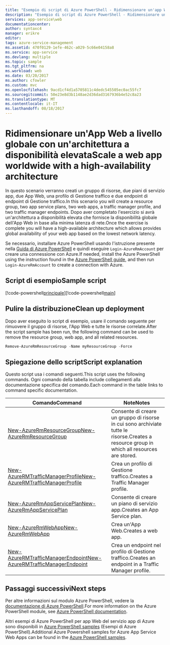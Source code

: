 ```yaml
---
title: "Esempio di script di Azure PowerShell - Ridimensionare un'app Web a livello globale con un'architettura a disponibilità elevata | Microsoft Docs"
description: "Esempio di script di Azure PowerShell - Ridimensionare un'app Web a livello globale con un'architettura a disponibilità elevata"
services: app-service\web
documentationcenter: 
author: syntaxc4
manager: erikre
editor: 
tags: azure-service-management
ms.assetid: 470f0129-1efe-462c-a029-5c66e04158a8
ms.service: app-service
ms.devlang: multiple
ms.topic: sample
ms.tgt_pltfrm: na
ms.workload: web
ms.date: 03/20/2017
ms.author: cfowler
ms.custom: mvc
ms.openlocfilehash: 9acd1cf4d1a5705811c4dedc545505ec0ac55fc7
ms.sourcegitcommit: 50e23e8d3b1148ae2d36dad3167936b4e52c8a23
ms.translationtype: MT
ms.contentlocale: it-IT
ms.lasthandoff: 08/18/2017
---
```

# <a name="scale-a-web-app-worldwide-with-a-high-availability-architecture"></a><span data-ttu-id="5d0b5-103">Ridimensionare un'App Web a livello globale con un'architettura a disponibilità elevata</span><span class="sxs-lookup"><span data-stu-id="5d0b5-103">Scale a web app worldwide with a high-availability architecture</span></span>

<span data-ttu-id="5d0b5-104">In questo scenario verranno creati un gruppo di risorse, due piani di servizio app, due App Web, una profilo di Gestione traffico e due endpoint di endpoint di Gestione traffico.</span><span class="sxs-lookup"><span data-stu-id="5d0b5-104">In this scenario you will create a resource group, two app service plans, two web apps, a traffic manager profile, and two traffic manager endpoints.</span></span> <span data-ttu-id="5d0b5-105">Dopo aver completato l'esercizio si avrà un'architettura a disponibilità elevata che fornisce la disponibilità globale dell'App Web in base alla minima latenza di rete.</span><span class="sxs-lookup"><span data-stu-id="5d0b5-105">Once the exercise is complete you will have a high-available architecture which allows provides global availability of your web app based on the lowest network latency.</span></span>

<span data-ttu-id="5d0b5-106">Se necessario, installare Azure PowerShell usando l'istruzione presente nella [Guida di Azure PowerShell](/powershell/azure/overview) e quindi eseguire `Login-AzureRmAccount` per creare una connessione con Azure.</span><span class="sxs-lookup"><span data-stu-id="5d0b5-106">If needed, install the Azure PowerShell using the instruction found in the [Azure PowerShell guide](/powershell/azure/overview), and then run `Login-AzureRmAccount` to create a connection with Azure.</span></span>

## <a name="sample-script"></a><span data-ttu-id="5d0b5-107">Script di esempio</span><span class="sxs-lookup"><span data-stu-id="5d0b5-107">Sample script</span></span>

<span data-ttu-id="5d0b5-108">[!code-powershell[principale](../../../powershell_scripts/app-service/scale-geographic/scale-geographic.ps1 "Ridimensionare un'app Web a livello globale con un'architettura a disponibilità elevata")]</span><span class="sxs-lookup"><span data-stu-id="5d0b5-108">[!code-powershell[main](../../../powershell_scripts/app-service/scale-geographic/scale-geographic.ps1 "Scale a web app worldwide with a high-availability architecture")]</span></span>

## <a name="clean-up-deployment"></a><span data-ttu-id="5d0b5-109">Pulire la distribuzione</span><span class="sxs-lookup"><span data-stu-id="5d0b5-109">Clean up deployment</span></span> 

<span data-ttu-id="5d0b5-110">Dopo aver eseguito lo script di esempio, usare il comando seguente per rimuovere il gruppo di risorse, l'App Web e tutte le risorse correlate.</span><span class="sxs-lookup"><span data-stu-id="5d0b5-110">After the script sample has been run, the following command can be used to remove the resource group, web app, and all related resources.</span></span>

```powershell
Remove-AzureRmResourceGroup -Name myResourceGroup -Force
```

## <a name="script-explanation"></a><span data-ttu-id="5d0b5-111">Spiegazione dello script</span><span class="sxs-lookup"><span data-stu-id="5d0b5-111">Script explanation</span></span>

<span data-ttu-id="5d0b5-112">Questo script usa i comandi seguenti.</span><span class="sxs-lookup"><span data-stu-id="5d0b5-112">This script uses the following commands.</span></span> <span data-ttu-id="5d0b5-113">Ogni comando della tabella include collegamenti alla documentazione specifica del comando.</span><span class="sxs-lookup"><span data-stu-id="5d0b5-113">Each command in the table links to command specific documentation.</span></span>

| <span data-ttu-id="5d0b5-114">Comando</span><span class="sxs-lookup"><span data-stu-id="5d0b5-114">Command</span></span> | <span data-ttu-id="5d0b5-115">Note</span><span class="sxs-lookup"><span data-stu-id="5d0b5-115">Notes</span></span> |
|---|---|
| [<span data-ttu-id="5d0b5-116">New-AzureRmResourceGroup</span><span class="sxs-lookup"><span data-stu-id="5d0b5-116">New-AzureRmResourceGroup</span></span>](/powershell/module/azurerm.resources/new-azurermresourcegroup) | <span data-ttu-id="5d0b5-117">Consente di creare un gruppo di risorse in cui sono archiviate tutte le risorse.</span><span class="sxs-lookup"><span data-stu-id="5d0b5-117">Creates a resource group in which all resources are stored.</span></span> |
| [<span data-ttu-id="5d0b5-118">New-AzureRMTrafficManagerProfile</span><span class="sxs-lookup"><span data-stu-id="5d0b5-118">New-AzureRMTrafficManagerProfile</span></span>](/powershell/module/azurerm.trafficmanager/new-azurermtrafficmanagerprofile) | <span data-ttu-id="5d0b5-119">Crea un profilo di Gestione traffico.</span><span class="sxs-lookup"><span data-stu-id="5d0b5-119">Creates a Traffic Manager profile.</span></span> |
| [<span data-ttu-id="5d0b5-120">New-AzureRmAppServicePlan</span><span class="sxs-lookup"><span data-stu-id="5d0b5-120">New-AzureRmAppServicePlan</span></span>](/powershell/module/azurerm.websites/new-azurermappserviceplan) | <span data-ttu-id="5d0b5-121">Consente di creare un piano di servizio app.</span><span class="sxs-lookup"><span data-stu-id="5d0b5-121">Creates an App Service plan.</span></span> |
| [<span data-ttu-id="5d0b5-122">New-AzureRmWebApp</span><span class="sxs-lookup"><span data-stu-id="5d0b5-122">New-AzureRmWebApp</span></span>](/powershell/module/azurerm.websites/new-azurermwebapp) | <span data-ttu-id="5d0b5-123">Crea un'App Web.</span><span class="sxs-lookup"><span data-stu-id="5d0b5-123">Creates a web app.</span></span> |
| [<span data-ttu-id="5d0b5-124">New-AzureRMTrafficManagerEndpoint</span><span class="sxs-lookup"><span data-stu-id="5d0b5-124">New-AzureRMTrafficManagerEndpoint</span></span>](/powershell/module/azurerm.trafficmanager/new-azurermtrafficmanagerendpoint) | <span data-ttu-id="5d0b5-125">Crea un endpoint nel profilo di Gestione traffico.</span><span class="sxs-lookup"><span data-stu-id="5d0b5-125">Creates an endpoint in a Traffic Manager profile.</span></span> |

## <a name="next-steps"></a><span data-ttu-id="5d0b5-126">Passaggi successivi</span><span class="sxs-lookup"><span data-stu-id="5d0b5-126">Next steps</span></span>

<span data-ttu-id="5d0b5-127">Per altre informazioni sul modulo Azure PowerShell, vedere la [documentazione di Azure PowerShell](/powershell/azure/overview).</span><span class="sxs-lookup"><span data-stu-id="5d0b5-127">For more information on the Azure PowerShell module, see [Azure PowerShell documentation](/powershell/azure/overview).</span></span>

<span data-ttu-id="5d0b5-128">Altri esempi di Azure PowerShell per app Web del servizio app di Azure sono disponibili in [Azure PowerShell samples](../app-service-powershell-samples.md) (Esempi di Azure PowerShell).</span><span class="sxs-lookup"><span data-stu-id="5d0b5-128">Additional Azure Powershell samples for Azure App Service Web Apps can be found in the [Azure PowerShell samples](../app-service-powershell-samples.md).</span></span>
